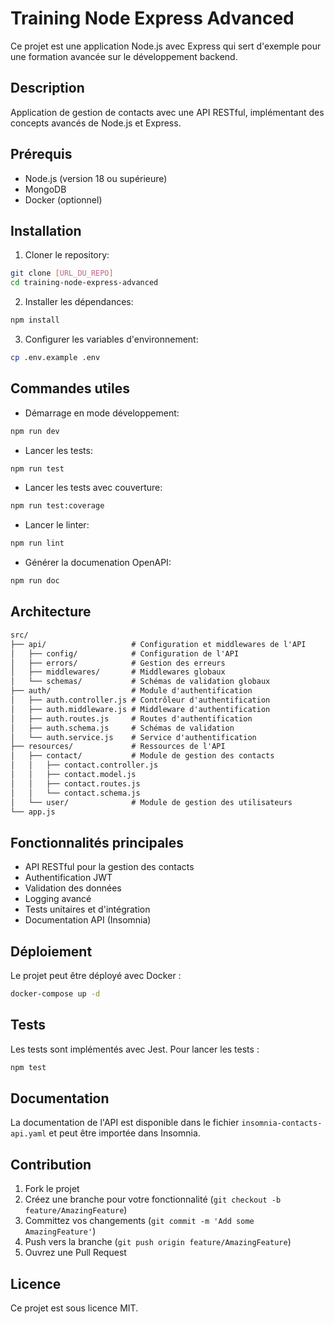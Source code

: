 # Training Node Express Advanced

Ce projet est une application Node.js avec Express qui sert d'exemple pour une formation avancée sur le développement backend.

## Description

Application de gestion de contacts avec une API RESTful, implémentant des concepts avancés de Node.js et Express.

## Prérequis

- Node.js (version 18 ou supérieure)
- MongoDB
- Docker (optionnel)

## Installation

1. Cloner le repository:

```bash
git clone [URL_DU_REPO]
cd training-node-express-advanced
```

2. Installer les dépendances:

```bash
npm install
```

3. Configurer les variables d'environnement:

```bash
cp .env.example .env
```

## Commandes utiles

- Démarrage en mode développement:

```bash
npm run dev
```

- Lancer les tests:

```bash
npm run test
```

- Lancer les tests avec couverture:

```bash
npm run test:coverage
```

- Lancer le linter:

```bash
npm run lint
```

- Générer la documenation OpenAPI:

```bash
npm run doc
```

## Architecture

```markdown
src/
├── api/                   # Configuration et middlewares de l'API
│   ├── config/            # Configuration de l'API
│   ├── errors/            # Gestion des erreurs
│   ├── middlewares/       # Middlewares globaux
│   └── schemas/           # Schémas de validation globaux
├── auth/                  # Module d'authentification
│   ├── auth.controller.js # Contrôleur d'authentification
│   ├── auth.middleware.js # Middleware d'authentification
│   ├── auth.routes.js     # Routes d'authentification
│   ├── auth.schema.js     # Schémas de validation
│   └── auth.service.js    # Service d'authentification
├── resources/             # Ressources de l'API
│   ├── contact/           # Module de gestion des contacts
│   │   ├── contact.controller.js
│   │   ├── contact.model.js
│   │   ├── contact.routes.js
│   │   └── contact.schema.js
│   └── user/              # Module de gestion des utilisateurs
└── app.js
```

## Fonctionnalités principales

- API RESTful pour la gestion des contacts
- Authentification JWT
- Validation des données
- Logging avancé
- Tests unitaires et d'intégration
- Documentation API (Insomnia)

## Déploiement

Le projet peut être déployé avec Docker :

```bash
docker-compose up -d
```

## Tests

Les tests sont implémentés avec Jest. Pour lancer les tests :

```bash
npm test
```

## Documentation

La documentation de l'API est disponible dans le fichier `insomnia-contacts-api.yaml` et peut être importée dans Insomnia.

## Contribution

1. Fork le projet
2. Créez une branche pour votre fonctionnalité (`git checkout -b feature/AmazingFeature`)
3. Committez vos changements (`git commit -m 'Add some AmazingFeature'`)
4. Push vers la branche (`git push origin feature/AmazingFeature`)
5. Ouvrez une Pull Request

## Licence

Ce projet est sous licence MIT.
